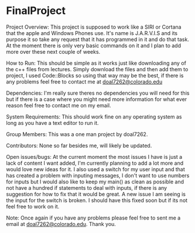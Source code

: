 # FinalProject

Project Overview:
  This project is supposed to work like a SIRI or Cortana that the apple and Windows Phones use. It's name is J.A.R.V.I.S and its purpose it so take any request that it has programmed in it and do that task. At the moment there is only very basic commands on it and I plan to add more over these next couple of weeks.
  
How to Run:
  This should be simple as it works just like downloading any of the c++ files from lectures. Simply download the files and then add them to project, I used Code::Blocks so using that way may be the best, if there is any problems feel free to contact me at doal7262@colorado.edu
  
Dependencies:
  I'm really sure theres no dependencies you will need for this but if there is a case where you might need more information for what ever reason feel free to contact me on my email.
  
System Requirements: 
  This should work fine on any operating system as long as you have a text editor to run it.
  
Group Members:
  This was a one man project by doal7262.
  
Contributors:
  None so far besides me, will likely be updated.
  
Open issues/bugs:
  At the current moment the most issues I have is just a lack of content I want added, I'm currently planning to add a lot more and would love new ideas for it. I also used a switch for my user input and that has created a problem with inputing messages, I don't want to use numbers for inputs but I would also like to keep my main() as clean as possible and not have a hundred if statements to deal with inputs, if there is any suggestion for how to fix that it would be great. A new issue I am seeing is the input for the switch is broken. I should have this fixed soon but if its not feel free to work on it.
  
Note: Once again if you have any problems please feel free to sent me a email at doal7262@colorado.edu. Thank you.
